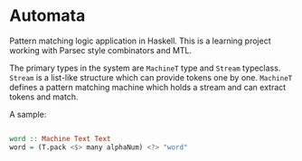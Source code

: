# Automata

Pattern matching logic application in Haskell.  This is a learning project
working with Parsec style combinators and MTL.

The primary types in the system are `MachineT` type and `Stream` typeclass.
`Stream` is a list-like structure which can provide tokens one by one.
`MachineT` defines a pattern matching machine which holds a stream and can
extract tokens and match.

A sample:

```Haskell

word :: Machine Text Text
word = (T.pack <$> many alphaNum) <?> "word"
```
